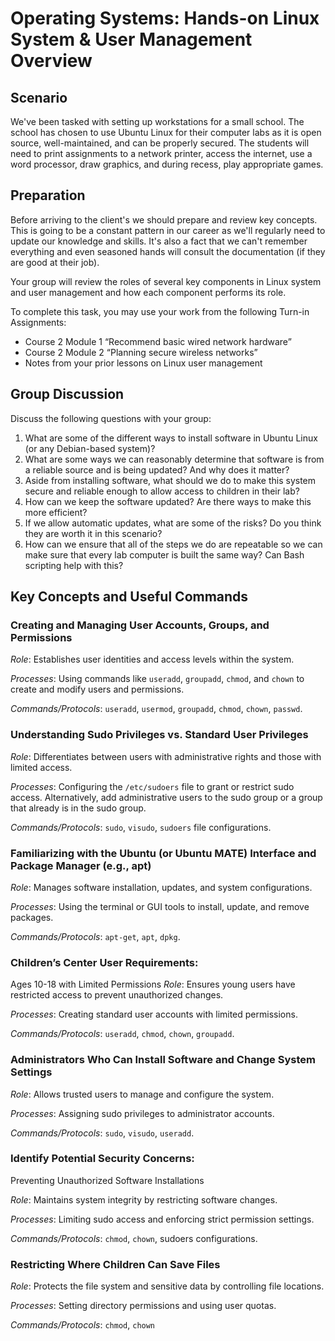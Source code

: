 <h1>
  <span class="headline">Operating Systems: Hands-on</span>
  <span class="subhead">Linux System & User Management Overview</span>
</h1>

## Scenario

We've been tasked with setting up workstations for a small school. The school has chosen to use Ubuntu Linux for their computer labs as it is open source, well-maintained, and can be properly secured. The students will need to print assignments to a network printer, access the internet, use a word processor, draw graphics, and during recess, play appropriate games.

## Preparation

Before arriving to the client's we should prepare and review key concepts. This is going to be a constant pattern in our career as we'll regularly need to update our knowledge and skills. It's also a fact that we can't remember everything and even seasoned hands will consult the documentation (if they are good at their job).

Your group will review the roles of several key components in Linux system and user management and how each component performs its role.

To complete this task, you may use your work from the following Turn-in Assignments:
* Course 2 Module 1 “Recommend basic wired network hardware”
* Course 2 Module 2 “Planning secure wireless networks”
* Notes from your prior lessons on Linux user management

## Group Discussion

Discuss the following questions with your group:
1. What are some of the different ways to install software in Ubuntu Linux (or any Debian-based system)?
2. What are some ways we can reasonably determine that software is from a reliable source and is being updated? And why does it matter?
3. Aside from installing software, what should we do to make this system secure and reliable enough to allow access to children in their lab?
4. How can we keep the software updated? Are there ways to make this more efficient?
5. If we allow automatic updates, what are some of the risks? Do you think they are worth it in this scenario?
6. How can we ensure that all of the steps we do are repeatable so we can make sure that every lab computer is built the same way? Can Bash scripting help with this?

## Key Concepts and Useful Commands

### Creating and Managing User Accounts, Groups, and Permissions
*Role*: Establishes user identities and access levels within the system.

*Processes*: Using commands like `useradd`, `groupadd`, `chmod`, and `chown` to create and modify users and permissions.

*Commands/Protocols*: `useradd`, `usermod`, `groupadd`, `chmod`, `chown`, `passwd`.

### Understanding Sudo Privileges vs. Standard User Privileges
*Role*: Differentiates between users with administrative rights and those with limited access.

*Processes*: Configuring the `/etc/sudoers` file to grant or restrict sudo access. Alternatively, add administrative users to the sudo group or a group that already is in the sudo group.

*Commands/Protocols*: `sudo`, `visudo`, `sudoers` file configurations.

### Familiarizing with the Ubuntu (or Ubuntu MATE) Interface and Package Manager (e.g., apt)
*Role*: Manages software installation, updates, and system configurations.

*Processes*: Using the terminal or GUI tools to install, update, and remove packages.

*Commands/Protocols*: `apt-get`, `apt`, `dpkg`.

### Children’s Center User Requirements:
Ages 10-18 with Limited Permissions
*Role*: Ensures young users have restricted access to prevent unauthorized changes.

*Processes*: Creating standard user accounts with limited permissions.

*Commands/Protocols*: `useradd`, `chmod`, `chown`, `groupadd`.

### Administrators Who Can Install Software and Change System Settings
*Role*: Allows trusted users to manage and configure the system.

*Processes*: Assigning sudo privileges to administrator accounts.

*Commands/Protocols*: `sudo`, `visudo`, `useradd`.

### Identify Potential Security Concerns:
Preventing Unauthorized Software Installations

*Role*: Maintains system integrity by restricting software changes.

*Processes*: Limiting sudo access and enforcing strict permission settings.

*Commands/Protocols*: `chmod`, `chown`, sudoers configurations.

### Restricting Where Children Can Save Files
*Role*: Protects the file system and sensitive data by controlling file locations.

*Processes*: Setting directory permissions and using user quotas.

*Commands/Protocols*: `chmod`, `chown`

